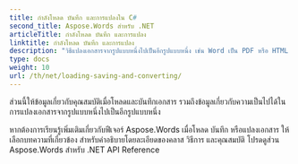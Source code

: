 ```yaml
---
title: กำลังโหลด บันทึก และการแปลงใน C#
second_title: Aspose.Words สำหรับ .NET
articleTitle: กำลังโหลด บันทึก และการแปลง
linktitle: กำลังโหลด บันทึก และการแปลง
description: "วิธีแปลงเอกสารจากรูปแบบหนึ่งไปเป็นอีกรูปแบบหนึ่ง เช่น Word เป็น PDF หรือ HTML เป็น Markdown รวมถึงวิธีการโหลดและบันทึกเอกสารโดยใช้ C#"
type: docs
weight: 10
url: /th/net/loading-saving-and-converting/
---
```


ส่วนนี้ให้ข้อมูลเกี่ยวกับคุณสมบัติเมื่อโหลดและบันทึกเอกสาร รวมถึงข้อมูลเกี่ยวกับความเป็นไปได้ในการแปลงเอกสารจากรูปแบบหนึ่งไปเป็นอีกรูปแบบหนึ่ง

หากต้องการเรียนรู้เพิ่มเติมเกี่ยวกับฟีเจอร์ Aspose.Words เมื่อโหลด บันทึก หรือแปลงเอกสาร ให้เลือกบทความที่เกี่ยวข้อง สำหรับคำอธิบายโดยละเอียดของคลาส วิธีการ และคุณสมบัติ โปรดดูส่วน Aspose.Words สำหรับ .NET API Reference
